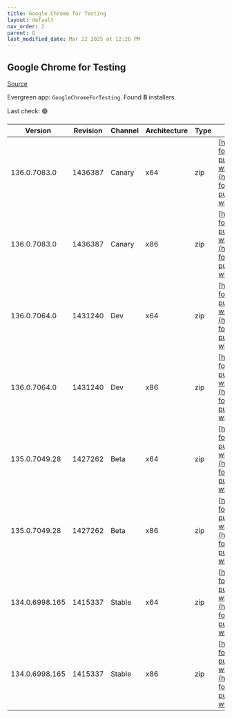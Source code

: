 ```yaml
---
title: Google Chrome for Testing
layout: default
nav_order: 2
parent: G
last_modified_date: Mar 22 2025 at 12:26 PM
---
```


## Google Chrome for Testing

[Source](https://googlechromelabs.github.io/chrome-for-testing/)

Evergreen app: `GoogleChromeForTesting`. Found **8** installers.

Last check: 🟢

| Version        | Revision | Channel | Architecture | Type | URI                                                                                                                                                                                              |
| -------------- | -------- | ------- | ------------ | ---- | ------------------------------------------------------------------------------------------------------------------------------------------------------------------------------------------------ |
| 136.0.7083.0   | 1436387  | Canary  | x64          | zip  | [https://storage.googleapis.com/chrome-for-testing-public/136.0.7083.0/win64/chrome-win64.zip](https://storage.googleapis.com/chrome-for-testing-public/136.0.7083.0/win64/chrome-win64.zip)     |
| 136.0.7083.0   | 1436387  | Canary  | x86          | zip  | [https://storage.googleapis.com/chrome-for-testing-public/136.0.7083.0/win32/chrome-win32.zip](https://storage.googleapis.com/chrome-for-testing-public/136.0.7083.0/win32/chrome-win32.zip)     |
| 136.0.7064.0   | 1431240  | Dev     | x64          | zip  | [https://storage.googleapis.com/chrome-for-testing-public/136.0.7064.0/win64/chrome-win64.zip](https://storage.googleapis.com/chrome-for-testing-public/136.0.7064.0/win64/chrome-win64.zip)     |
| 136.0.7064.0   | 1431240  | Dev     | x86          | zip  | [https://storage.googleapis.com/chrome-for-testing-public/136.0.7064.0/win32/chrome-win32.zip](https://storage.googleapis.com/chrome-for-testing-public/136.0.7064.0/win32/chrome-win32.zip)     |
| 135.0.7049.28  | 1427262  | Beta    | x64          | zip  | [https://storage.googleapis.com/chrome-for-testing-public/135.0.7049.28/win64/chrome-win64.zip](https://storage.googleapis.com/chrome-for-testing-public/135.0.7049.28/win64/chrome-win64.zip)   |
| 135.0.7049.28  | 1427262  | Beta    | x86          | zip  | [https://storage.googleapis.com/chrome-for-testing-public/135.0.7049.28/win32/chrome-win32.zip](https://storage.googleapis.com/chrome-for-testing-public/135.0.7049.28/win32/chrome-win32.zip)   |
| 134.0.6998.165 | 1415337  | Stable  | x64          | zip  | [https://storage.googleapis.com/chrome-for-testing-public/134.0.6998.165/win64/chrome-win64.zip](https://storage.googleapis.com/chrome-for-testing-public/134.0.6998.165/win64/chrome-win64.zip) |
| 134.0.6998.165 | 1415337  | Stable  | x86          | zip  | [https://storage.googleapis.com/chrome-for-testing-public/134.0.6998.165/win32/chrome-win32.zip](https://storage.googleapis.com/chrome-for-testing-public/134.0.6998.165/win32/chrome-win32.zip) |

